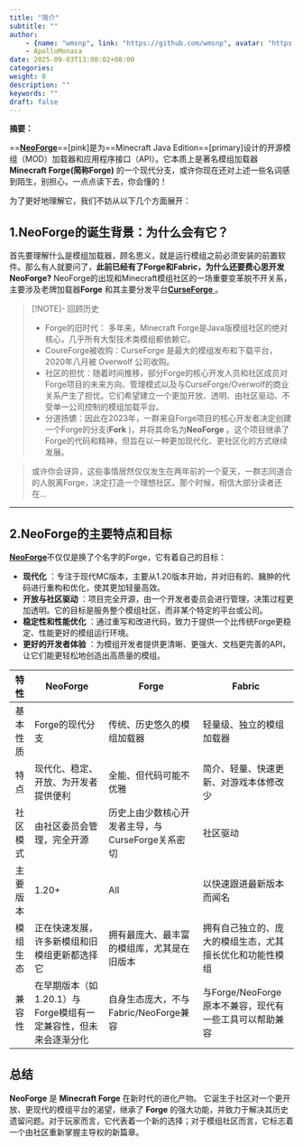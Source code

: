 ```yaml
---
title: "简介"
subtitle: ""
author:
    - {name: "wmsnp", link: "https://github.com/wmsnp", avatar: "https://i.ooxx.ooo/i/ZGM0M.jpg"}
    - ApolloMonasa
date: 2025-09-03T13:00:02+08:00
categories:
weight: 0
description: ""
keywords: ""
draft: false
---
```

**摘要：**

==[**NeoForge**](https://neoforged.net/)==[pink]是为==Minecraft Java Edition==[primary]设计的开源模组（MOD）加载器和应用程序接口（API）。它本质上是著名模组加载器**Minecraft Forge(简称Forge)** 的一个现代分支，或许你现在还对上述一些名词感到陌生，别担心，一点点读下去，你会懂的！

为了更好地理解它，我们不妨从以下几个方面展开：

## 1.NeoForge的诞生背景：为什么会有它？

首先要理解什么是模组加载器，顾名思义，就是运行模组之前必须安装的前置软件。那么有人就要问了，**此前已经有了Forge和Fabric，为什么还要费心思开发NeoForge?**
NeoForge的出现和Minecraft模组社区的一场重要变革脱不开关系，主要涉及老牌加载器**Forge** 和其主要分发平台[**CurseForge** ](https://www.curseforge.com/minecraft)。

> [!NOTE]- 回顾历史
> - Forge的旧时代： 多年来，Minecraft Forge是Java版模组社区的绝对核心，几乎所有大型技术类模组都依赖它。
> - CoureForge被收购：CurseForge 是最大的模组发布和下载平台，2020年八月被 Overwolf 公司收购。
> - 社区的担忧：随着时间推移，部分Forge的核心开发人员和社区成员对Forge项目的未来方向、管理模式以及与CurseForge/Overwolf的商业关系产生了担忧。它们希望建立一个更加开放、透明、由社区驱动、不受单一公司控制的模组加载平台。
> - 分道扬镳：因此在2023年，一群来自Forge项目的核心开发者决定创建一个Forge的分支(**Fork** )，并将其命名为**NeoForge** 。这个项目继承了Forge的代码和精神，但旨在以一种更加现代化、更社区化的方式继续发展。

> 或许你会讶异，这些事情居然仅仅发生在两年前的一个夏天，一群志同道合的人脱离Forge，决定打造一个理想社区。那个时候，相信大部分读者还在...
---

## 2.NeoForge的主要特点和目标

[**NeoForge**](https://neoforged.net/)不仅仅是换了个名字的Forge，它有着自己的目标：

- **现代化** ：专注于现代MC版本，主要从1.20版本开始，并对旧有的、臃肿的代码进行重构和优化，使其更加轻量高效。
- **开放与社区驱动** ：项目完全开源，由一个开发者委员会进行管理，决策过程更加透明。它的目标是服务整个模组社区，而非某个特定的平台或公司。
- **稳定性和性能优化** ：通过重写和改进代码，致力于提供一个比传统Forge更稳定、性能更好的模组运行环境。
- **更好的开发者体验** ：为模组开发者提供更清晰、更强大、文档更完善的API，让它们能更轻松地创造出高质量的模组。

| 特性 | NeoForge | Forge | Fabric |
|:--:|--|--|--|
|基本性质|Forge的现代分支|传统、历史悠久的模组加载器|轻量级、独立的模组加载器|
|特点|现代化、稳定、开放、为开发者提供便利|全能、但代码可能不优雅|简介、轻量、快速更新、对游戏本体修改少|
|社区模式|由社区委员会管理，完全开源|历史上由少数核心开发者主导，与CurseForge关系密切|社区驱动|
|主要版本|1.20+|All|以快速跟进最新版本而闻名|
|模组生态|正在快速发展，许多新模组和旧模组更新都选择它|拥有最庞大、最丰富的模组库，尤其是在旧版本|拥有自己独立的、庞大的模组生态，尤其擅长优化和功能性模组|
|兼容性|在早期版本（如1.20.1）与Forge模组有一定兼容性，但未来会逐渐分化|自身生态庞大，不与Fabric/NeoForge兼容|与Forge/NeoForge原本不兼容，现代有一些工具可以帮助兼容|


## 总结

**NeoForge** 是 **Minecraft Forge** 在新时代的进化产物。 它诞生于社区对一个更开放、更现代的模组平台的渴望，继承了 **Forge** 的强大功能，并致力于解决其历史遗留问题。对于玩家而言，它代表着一个新的选择；对于模组社区而言，它标志着一个由社区重新掌握主导权的新篇章。
